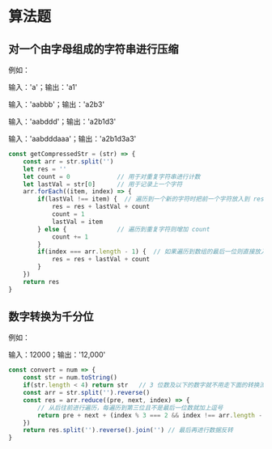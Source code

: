 # 算法题

## 对一个由字母组成的字符串进行压缩
例如：

输入：'a'；输出：'a1'

输入：'aabbb'；输出：'a2b3'

输入：'aabddd'；输出：'a2b1d3'

输入：'aabdddaaa'；输出：'a2b1d3a3'

```javascript
const getCompressedStr = (str) => {
    const arr = str.split('')
    let res = ''
    let count = 0             // 用于对重复字符串进行计数
    let lastVal = str[0]      // 用于记录上一个字符
    arr.forEach((item, index) => {
        if(lastVal !== item) {  // 遍历到一个新的字符时把前一个字符放入到 res 中并初始化 count 和 lastVal
            res = res + lastVal + count
            count = 1
            lastVal = item
        } else {              // 遍历到重复字符则增加 count
            count += 1
        }
        if(index === arr.length - 1) {  // 如果遍历到数组的最后一位则直接放入到 res 中
            res = res + lastVal + count
        }
    })
    return res
}
```

## 数字转换为千分位

例如：

输入：12000；输出：'12,000'

```javascript
const convert = num => {
    const str = num.toString()
    if(str.length < 4) return str   // 3 位数及以下的数字就不用走下面的转换流程了
    const arr = str.split('').reverse()
    const res = arr.reduce((pre, next, index) => {
        // 从后往前进行遍历，每遍历到第三位且不是最后一位数就加上逗号
        return pre + next + (index % 3 === 2 && index !== arr.length - 1 ? ',' : '')
    })
    return res.split('').reverse().join('') // 最后再进行数据反转
}
```